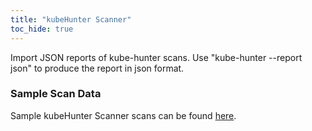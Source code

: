 ```yaml
---
title: "kubeHunter Scanner"
toc_hide: true
---
```

Import JSON reports of kube-hunter scans. Use "kube-hunter --report json" to produce the report in json format.

### Sample Scan Data
Sample kubeHunter Scanner scans can be found [here](https://github.com/DefectDojo/django-DefectDojo/tree/master/unittests/scans/kubehunter).
